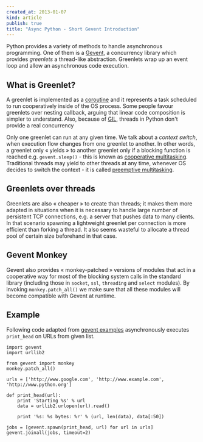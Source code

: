 ```yaml
---
created_at: 2013-01-07
kind: article
publish: true
title: "Async Python - Short Gevent Introduction"
---
```


Python provides a variety of methods to handle asynchronous programming. One of them is a [Gevent][1], a concurrency library which provides *greenlets* a thread-like abstraction. Greenlets wrap up an event loop and allow an asynchronous code execution.

## What is Greenlet?

A greenlet is implemented as a [coroutine][2] and it represents a task scheduled to run cooperatively inside of the OS process. Some people favour greenlets over nesting callback, arguing that linear code composition is simpler to understand. Also, because of [GIL][3], threads in Python don't provide a real concurrency

Only one greenlet can run at any given time. We talk about a *context switch*, when execution flow changes from one greenlet to another. In other words, a greenlet only « yields » to another greenlet only if a blocking function is reached e.g. `gevent.sleep()` - this is known as [cooperative multitasking][4]. Traditional threads may yield to other threads at any time, whenever OS decides to switch the context - it is called [preemptive multitasking][5].

## Greenlets over threads

Greenlets are also « cheaper » to create than threads; it makes them more adapted in situations when it is necessary to handle large number of persistent TCP connections, e.g. a server that pushes data to many clients. In that scenario spawning a lightweight greenlet per connection is more efficient than forking a thread. It also seems wasteful to allocate a thread pool of certain size beforehand in that case.

## Gevent Monkey

Gevent also provides « monkey-patched » versions of modules that act in a cooperative way for most of the blocking system calls in the standard library (including those in `socket`, `ssl`, `threading` and `select` modules). By invoking `monkey.patch_all()` we make sure that all these modules will become compatible with Gevent at runtime.

## Example

Following code adapted from [gevent examples][6] asynchronously executes `print_head` on URLs from given list.

```
import gevent
import urllib2

from gevent import monkey
monkey.patch_all()

urls = ['http://www.google.com', 'http://www.example.com', 'http://www.python.org']

def print_head(url):
    print 'Starting %s' % url
    data = urllib2.urlopen(url).read()

    print '%s: %s bytes: %r' % (url, len(data), data[:50])

jobs = [gevent.spawn(print_head, url) for url in urls]
gevent.joinall(jobs, timeout=2)
```

[1]: http://www.gevent.org/
[2]: http://en.wikipedia.org/wiki/Coroutine
[3]: http://en.wikipedia.org/wiki/Global_Interpreter_Lock
[4]: http://en.wikipedia.org/wiki/Computer_multitasking#Cooperative_multitasking.2Ftime-sharing
[5]: http://en.wikipedia.org/wiki/Computer_multitasking#Preemptive_multitasking.2Ftime-sharing
[6]: https://github.com/SiteSupport/gevent/blob/master/examples/concurrent_download.py
